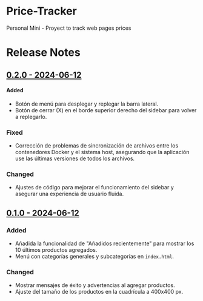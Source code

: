 # Price-Tracker
Personal Mini - Proyect to track web pages prices

# Release Notes

## [0.2.0 - 2024-06-12](./pricesApp%20v0.2.0)
#### Added
- Botón de menú para desplegar y replegar la barra lateral.
- Botón de cerrar (X) en el borde superior derecho del sidebar para volver a replegarlo.
### Fixed
- Corrección de problemas de sincronización de archivos entre los contenedores Docker y el sistema host, asegurando que la aplicación use las últimas versiones de todos los archivos.
### Changed
- Ajustes de código para mejorar el funcionamiento del sidebar y asegurar una experiencia de usuario fluida.

## [0.1.0 - 2024-06-12](./pricesApp%20v0.1.0)
### Added
- Añadida la funcionalidad de "Añadidos recientemente" para mostrar los 10 últimos productos agregados.
- Menú con categorías generales y subcategorías en `index.html`.

### Changed
- Mostrar mensajes de éxito y advertencias al agregar productos.
- Ajuste del tamaño de los productos en la cuadrícula a 400x400 px.